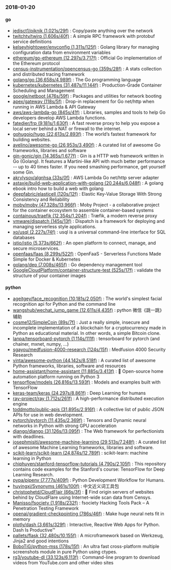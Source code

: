 ### 2018-01-20

#### go
* [jedisct1/piknik (1,021s/29f)](https://github.com/jedisct1/piknik) : Copy/paste anything over the network
* [twitchtv/twirp (1,606s/40f)](https://github.com/twitchtv/twirp) : A simple RPC framework with protobuf service definitions
* [kelseyhightower/envconfig (1,311s/125f)](https://github.com/kelseyhightower/envconfig) : Golang library for managing configuration data from environment variables
* [ethereum/go-ethereum (12,297s/3,717f)](https://github.com/ethereum/go-ethereum) : Official Go implementation of the Ethereum protocol
* [census-instrumentation/opencensus-go (359s/28f)](https://github.com/census-instrumentation/opencensus-go) : A stats collection and distributed tracing framework
* [golang/go (36,658s/4,989f)](https://github.com/golang/go) : The Go programming language
* [kubernetes/kubernetes (31,487s/11,144f)](https://github.com/kubernetes/kubernetes) : Production-Grade Container Scheduling and Management
* [google/netboot (476s/59f)](https://github.com/google/netboot) : Packages and utilities for network booting
* [apex/gateway (118s/5f)](https://github.com/apex/gateway) : Drop-in replacement for Go net/http when running in AWS Lambda & API Gateway
* [aws/aws-lambda-go (845s/41f)](https://github.com/aws/aws-lambda-go) : Libraries, samples and tools to help Go developers develop AWS Lambda functions.
* [fatedier/frp (9,181s/1,630f)](https://github.com/fatedier/frp) : A fast reverse proxy to help you expose a local server behind a NAT or firewall to the internet.
* [gohugoio/hugo (22,613s/2,893f)](https://github.com/gohugoio/hugo) : The world’s fastest framework for building websites.
* [avelino/awesome-go (26,953s/3,490f)](https://github.com/avelino/awesome-go) : A curated list of awesome Go frameworks, libraries and software
* [gin-gonic/gin (14,365s/1,677f)](https://github.com/gin-gonic/gin) : Gin is a HTTP web framework written in Go (Golang). It features a Martini-like API with much better performance -- up to 40 times faster. If you need smashing performance, get yourself some Gin.
* [akrylysov/algnhsa (33s/0f)](https://github.com/akrylysov/algnhsa) : AWS Lambda Go net/http server adapter
* [astaxie/build-web-application-with-golang (20,244s/6,048f)](https://github.com/astaxie/build-web-application-with-golang) : A golang ebook intro how to build a web with golang
* [deepfabric/elasticell (120s/12f)](https://github.com/deepfabric/elasticell) : Elastic Key-Value Storage With Strong Consistency and Reliability
* [moby/moby (47,328s/13,966f)](https://github.com/moby/moby) : Moby Project - a collaborative project for the container ecosystem to assemble container-based systems
* [containous/traefik (12,354s/1,204f)](https://github.com/containous/traefik) : Træfik, a modern reverse proxy
* [vmware/dispatch (145s/13f)](https://github.com/vmware/dispatch) : Dispatch is a framework for deploying and managing serverless style applications.
* [xo/usql (2,227s/74f)](https://github.com/xo/usql) : usql is a universal command-line interface for SQL databases
* [istio/istio (5,373s/662f)](https://github.com/istio/istio) : An open platform to connect, manage, and secure microservices.
* [openfaas/faas (8,299s/522f)](https://github.com/openfaas/faas) : OpenFaaS - Serverless Functions Made Simple for Docker & Kubernetes
* [golang/dep (7,008s/465f)](https://github.com/golang/dep) : Go dependency management tool
* [GoogleCloudPlatform/container-structure-test (525s/17f)](https://github.com/GoogleCloudPlatform/container-structure-test) : validate the structure of your container images

#### python
* [ageitgey/face_recognition (10,181s/2,050f)](https://github.com/ageitgey/face_recognition) : The world's simplest facial recognition api for Python and the command line
* [wangshub/wechat_jump_game (12,611s/4,435f)](https://github.com/wangshub/wechat_jump_game) : python 微信《跳一跳》辅助
* [cosme12/SimpleCoin (89s/7f)](https://github.com/cosme12/SimpleCoin) : Just a really simple, insecure and incomplete implementation of a blockchain for a cryptocurrency made in Python as educational material. In other words, a simple Bitcoin clone.
* [lanpa/tensorboard-pytorch (1,114s/111f)](https://github.com/lanpa/tensorboard-pytorch) : tensorboard for pytorch (and chainer, mxnet, numpy, ...)
* [sgayou/medfusion-4000-research (124s/15f)](https://github.com/sgayou/medfusion-4000-research) : Medfusion 4000 Security Research
* [vinta/awesome-python (44,142s/8,518f)](https://github.com/vinta/awesome-python) : A curated list of awesome Python frameworks, libraries, software and resources
* [home-assistant/home-assistant (11,885s/3,413f)](https://github.com/home-assistant/home-assistant) : 🏡 Open-source home automation platform running on Python 3
* [tensorflow/models (26,816s/13,593f)](https://github.com/tensorflow/models) : Models and examples built with TensorFlow
* [keras-team/keras (24,297s/8,861f)](https://github.com/keras-team/keras) : Deep Learning for humans
* [ray-project/ray (1,712s/261f)](https://github.com/ray-project/ray) : A high-performance distributed execution engine
* [toddmotto/public-apis (31,895s/2,916f)](https://github.com/toddmotto/public-apis) : A collective list of public JSON APIs for use in web development.
* [pytorch/pytorch (11,435s/2,369f)](https://github.com/pytorch/pytorch) : Tensors and Dynamic neural networks in Python with strong GPU acceleration
* [django/django (31,126s/13,095f)](https://github.com/django/django) : The Web framework for perfectionists with deadlines.
* [josephmisiti/awesome-machine-learning (29,513s/7,248f)](https://github.com/josephmisiti/awesome-machine-learning) : A curated list of awesome Machine Learning frameworks, libraries and software.
* [scikit-learn/scikit-learn (24,874s/12,789f)](https://github.com/scikit-learn/scikit-learn) : scikit-learn: machine learning in Python
* [chiphuyen/stanford-tensorflow-tutorials (4,790s/2,105f)](https://github.com/chiphuyen/stanford-tensorflow-tutorials) : This repository contains code examples for the Stanford's course: TensorFlow for Deep Learning Research.
* [pypa/pipenv (7,777s/409f)](https://github.com/pypa/pipenv) : Python Development Workflow for Humans.
* [huyingxi/Synonyms (461s/100f)](https://github.com/huyingxi/Synonyms) : 中文近义词工具包
* [christophetd/CloudFlair (66s/3f)](https://github.com/christophetd/CloudFlair) : 🔎 Find origin servers of websites behind by CloudFlare using Internet-wide scan data from Censys.
* [Manisso/fsociety (1,918s/232f)](https://github.com/Manisso/fsociety) : fsociety Hacking Tools Pack – A Penetration Testing Framework
* [openai/gradient-checkpointing (786s/46f)](https://github.com/openai/gradient-checkpointing) : Make huge neural nets fit in memory
* [plotly/dash (3,661s/329f)](https://github.com/plotly/dash) : Interactive, Reactive Web Apps for Python. Dash Is Productive™
* [pallets/flask (32,480s/10,155f)](https://github.com/pallets/flask) : A microframework based on Werkzeug, Jinja2 and good intentions
* [BoboTiG/python-mss (178s/15f)](https://github.com/BoboTiG/python-mss) : An ultra fast cross-platform multiple screenshots module in pure Python using ctypes.
* [rg3/youtube-dl (33,123s/6,113f)](https://github.com/rg3/youtube-dl) : Command-line program to download videos from YouTube.com and other video sites
